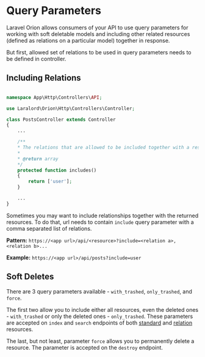 # Query Parameters

Laravel Orion allows consumers of your API to use query parameters for working with soft deletable models and including other related resources (defined as relations on a particular model) together in response.

But first, allowed set of relations to be used in query parameters needs to be defined in controller.

## Including Relations

```php

namespace App\Http\Controllers\API;

use Laralord\Orion\Http\Controllers\Controller;

class PostsController extends Controller
{
    ...

    /**
    * The relations that are allowed to be included together with a resource.
    *
    * @return array
    */
    protected function includes()
    {
        return ['user'];
    }

    ...
}
```

Sometimes you may want to include relationships together with the returned resources. To do that, url needs to contain `include` query parameter with a comma separated list of relations.

**Pattern:** `https://<app url>/api/<resource>?include=<relation a>,<relation b>...`

**Example:** `https://<app url>/api/posts?include=user`

## Soft Deletes

There are 3 query parameters available - `with_trashed`, `only_trashed`, and `force`.

The first two allow you to include either all resources, even the deleted ones - `with_trashed` or only the deleted ones - `only_trashed`. These parameters are accepted on `index` and `search` endpoints of both [standard](./models.html#soft-deletes) and [relation](./relationships.html#soft-deletes) resources.

The last, but not least, parameter `force` allows you to permanently delete a resource. The parameter is accepted on the `destroy` endpoint.
